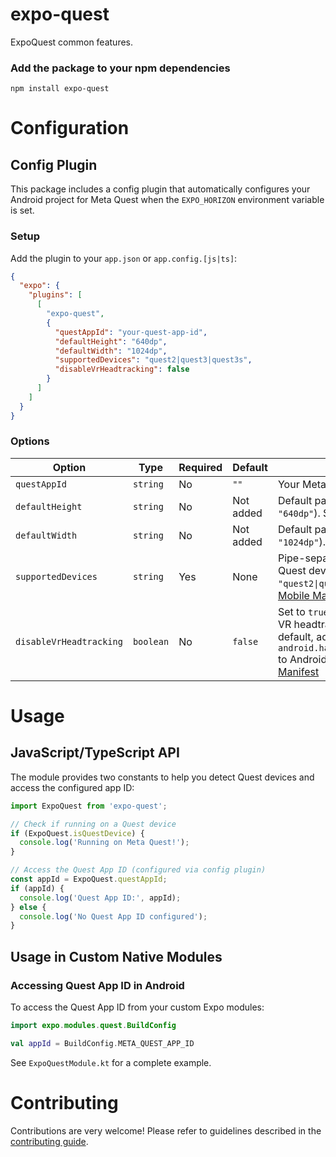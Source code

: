# expo-quest

ExpoQuest common features.

### Add the package to your npm dependencies

```
npm install expo-quest
```

# Configuration

## Config Plugin

This package includes a config plugin that automatically configures your Android project for Meta Quest when the `EXPO_HORIZON` environment variable is set.

### Setup

Add the plugin to your `app.json` or `app.config.[js|ts]`:

```json
{
  "expo": {
    "plugins": [
      [
        "expo-quest",
        {
          "questAppId": "your-quest-app-id",
          "defaultHeight": "640dp",
          "defaultWidth": "1024dp",
          "supportedDevices": "quest2|quest3|quest3s",
          "disableVrHeadtracking": false
        }
      ]
    ]
  }
}
```

### Options

| Option                  | Type      | Required | Default   | Description                                                                                                                                                                                                                             |
| ----------------------- | --------- | -------- | --------- | --------------------------------------------------------------------------------------------------------------------------------------------------------------------------------------------------------------------------------------- |
| `questAppId`            | `string`  | No       | `""`      | Your Meta Quest application ID                                                                                                                                                                                                          |
| `defaultHeight`         | `string`  | No       | Not added | Default panel height (e.g., `"640dp"`). See [Panel Sizing](https://developers.meta.com/horizon/documentation/android-apps/panel-sizing)                                                                                                 |
| `defaultWidth`          | `string`  | No       | Not added | Default panel width (e.g., `"1024dp"`). See [Panel Sizing](https://developers.meta.com/horizon/documentation/android-apps/panel-sizing)                                                                                                 |
| `supportedDevices`      | `string`  | Yes      | None      | Pipe-separated list of supported Quest devices (e.g., `"quest2\|quest3\|quest3s"`). See [Mobile Manifest](https://developers.meta.com/horizon/resources/publish-mobile-manifest/)                                                       |
| `disableVrHeadtracking` | `boolean` | No       | `false`   | Set to `true` to disable adding the VR headtracking uses-feature. By default, adds `android.hardware.vr.headtracking` to AndroidManifest. See [Mobile Manifest](https://developers.meta.com/horizon/resources/publish-mobile-manifest/) |

# Usage

## JavaScript/TypeScript API

The module provides two constants to help you detect Quest devices and access the configured app ID:

```typescript
import ExpoQuest from 'expo-quest';

// Check if running on a Quest device
if (ExpoQuest.isQuestDevice) {
  console.log('Running on Meta Quest!');
}

// Access the Quest App ID (configured via config plugin)
const appId = ExpoQuest.questAppId;
if (appId) {
  console.log('Quest App ID:', appId);
} else {
  console.log('No Quest App ID configured');
}
```

## Usage in Custom Native Modules

### Accessing Quest App ID in Android

To access the Quest App ID from your custom Expo modules:

```kotlin
import expo.modules.quest.BuildConfig

val appId = BuildConfig.META_QUEST_APP_ID
```

See `ExpoQuestModule.kt` for a complete example.

# Contributing

Contributions are very welcome! Please refer to guidelines described in the [contributing guide]( https://github.com/expo/expo#contributing).
